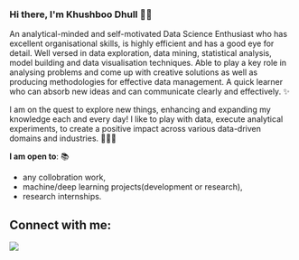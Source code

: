 ### Hi there, I'm Khushboo Dhull 👋🏻

An analytical-minded and self-motivated Data Science Enthusiast who has excellent organisational skills, is highly efficient and has a good eye for detail. Well versed in data exploration, data mining, statistical analysis, model building and data visualisation techniques. Able to play a key role in analysing problems and come up with creative solutions as well as producing methodologies for effective data management. A quick learner who can absorb new ideas and can communicate clearly and effectively. ✨

I am on the quest to explore new things, enhancing and expanding my knowledge each and every day! I like to play with data, execute analytical experiments, to create a positive impact across various data-driven domains and industries. 👩🏻‍💻


 **I am open to**: 📚

- any collobration work,
- machine/deep learning projects(development or research),
- research internships.


## Connect with me: 

<p align = "center">
  
  [<img src="https://img.shields.io/badge/linkedin-%2312100E.svg?&style=for-the-badge&logo=linkedin&logoColor=white&color=black" />](https://www.linkedin.com/in/khushboodhull)

 
